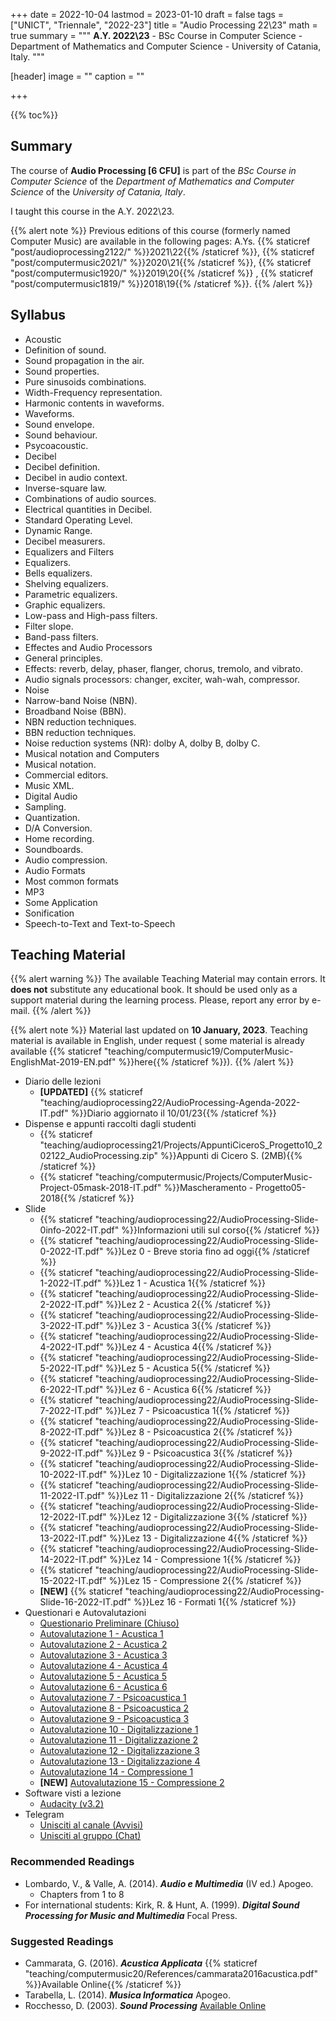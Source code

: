 +++
date = 2022-10-04
lastmod = 2023-01-10
draft = false
tags = ["UNICT", "Triennale", "2022-23"]
title = "Audio Processing 22\\23"
math = true
summary = """
**A.Y. 2022\\23** - BSc Course in Computer Science - Department of Mathematics and Computer Science - University of Catania, Italy.
"""

[header]
image = ""
caption = ""

+++

{{% toc%}}

## Summary

The course of **Audio Processing [6 CFU]** is part of the *BSc Course in Computer Science* of the *Department of Mathematics and Computer Science* of the *University of Catania, Italy*.

I taught this course in the A.Y. 2022\\23.

{{% alert note %}}
Previous editions of this course (formerly named Computer Music) are available in the following pages: A.Ys. {{% staticref "post/audioprocessing2122/" %}}2021\\22{{% /staticref %}}, {{% staticref "post/computermusic2021/" %}}2020\\21{{% /staticref %}}, {{% staticref "post/computermusic1920/" %}}2019\\20{{% /staticref %}} , {{% staticref "post/computermusic1819/" %}}2018\\19{{% /staticref %}}.
{{% /alert %}}

## Syllabus

*	Acoustic 
  * Definition of sound.
  * Sound propagation in the air.
  * Sound properties.
  * Pure sinusoids combinations.
  * Width-Frequency representation.
  * Harmonic contents in waveforms.
  * Waveforms.
  * Sound envelope.
  * Sound behaviour.
  * Psycoacoustic.
*	Decibel 
  * Decibel definition.
  * Decibel in audio context.
  * Inverse-square law.
  * Combinations of audio sources.
  * Electrical quantities in Decibel.
  * Standard Operating Level.
  * Dynamic Range.
  * Decibel measurers.
*	Equalizers and Filters
  * Equalizers.
  * Bells equalizers.
  * Shelving equalizers.
  * Parametric equalizers.
  * Graphic equalizers.
  * Low-pass and High-pass filters.
  * Filter slope.
  * Band-pass filters.
*	Effectes and Audio Processors
  * General principles.
  * Effects: reverb, delay, phaser, flanger, chorus, tremolo, and vibrato.
  * Audio signals processors: changer, exciter, wah-wah, compressor.
*	Noise 
  * Narrow-band Noise (NBN).
  * Broadband Noise (BBN).
  * NBN reduction techniques.
  * BBN reduction techniques.
  * Noise reduction systems (NR): dolby A, dolby B, dolby C.
*	Musical notation and Computers 
  * Musical notation.
  * Commercial editors.
  * Music XML.
*	Digital Audio 
  * Sampling.
  * Quantization.
  * D/A Conversion.
  * Home recording.
  * Soundboards.
  * Audio compression.
*	Audio Formats
  * Most common formats
  * MP3
*	Some Application 
  * Sonification
  * Speech-to-Text and Text-to-Speech 


## Teaching Material

{{% alert warning %}}
The available Teaching Material may contain errors. It **does not** substitute any educational book. It should be used only as a support material during the learning process. Please, report any error by e-mail.
{{% /alert %}}

{{% alert note %}}
Material last updated on **10 January, 2023**. Teaching material is available in English, under request ( some material is already available {{% staticref "teaching/computermusic19/ComputerMusic-EnglishMat-2019-EN.pdf" %}}here{{% /staticref %}}).
{{% /alert %}}

* Diario delle lezioni
  * **[UPDATED]** {{% staticref "teaching/audioprocessing22/AudioProcessing-Agenda-2022-IT.pdf" %}}Diario aggiornato il 10/01/23{{% /staticref %}}
* Dispense e appunti raccolti dagli studenti
  * {{% staticref "teaching/audioprocessing21/Projects/AppuntiCiceroS_Progetto10_202122_AudioProcessing.zip" %}}Appunti di Cicero S. (2MB){{% /staticref %}}
  * {{% staticref "teaching/computermusic/Projects/ComputerMusic-Project-05mask-2018-IT.pdf" %}}Mascheramento - Progetto05-2018{{% /staticref %}}
* Slide
  * {{% staticref "teaching/audioprocessing22/AudioProcessing-Slide-0info-2022-IT.pdf" %}}Informazioni utili sul corso{{% /staticref %}}
  * {{% staticref "teaching/audioprocessing22/AudioProcessing-Slide-0-2022-IT.pdf" %}}Lez 0 - Breve storia fino ad oggi{{% /staticref %}}
  * {{% staticref "teaching/audioprocessing22/AudioProcessing-Slide-1-2022-IT.pdf" %}}Lez 1 - Acustica 1{{% /staticref %}}
  * {{% staticref "teaching/audioprocessing22/AudioProcessing-Slide-2-2022-IT.pdf" %}}Lez 2 - Acustica 2{{% /staticref %}}
  * {{% staticref "teaching/audioprocessing22/AudioProcessing-Slide-3-2022-IT.pdf" %}}Lez 3 - Acustica 3{{% /staticref %}}
  * {{% staticref "teaching/audioprocessing22/AudioProcessing-Slide-4-2022-IT.pdf" %}}Lez 4 - Acustica 4{{% /staticref %}}
  * {{% staticref "teaching/audioprocessing22/AudioProcessing-Slide-5-2022-IT.pdf" %}}Lez 5 - Acustica 5{{% /staticref %}}
  * {{% staticref "teaching/audioprocessing22/AudioProcessing-Slide-6-2022-IT.pdf" %}}Lez 6 - Acustica 6{{% /staticref %}}
  * {{% staticref "teaching/audioprocessing22/AudioProcessing-Slide-7-2022-IT.pdf" %}}Lez 7 - Psicoacustica 1{{% /staticref %}}
  * {{% staticref "teaching/audioprocessing22/AudioProcessing-Slide-8-2022-IT.pdf" %}}Lez 8 - Psicoacustica 2{{% /staticref %}}
  * {{% staticref "teaching/audioprocessing22/AudioProcessing-Slide-9-2022-IT.pdf" %}}Lez 9 - Psicoacustica 3{{% /staticref %}}
  * {{% staticref "teaching/audioprocessing22/AudioProcessing-Slide-10-2022-IT.pdf" %}}Lez 10 - Digitalizzazione 1{{% /staticref %}}
  * {{% staticref "teaching/audioprocessing22/AudioProcessing-Slide-11-2022-IT.pdf" %}}Lez 11 - Digitalizzazione 2{{% /staticref %}}
  * {{% staticref "teaching/audioprocessing22/AudioProcessing-Slide-12-2022-IT.pdf" %}}Lez 12 - Digitalizzazione 3{{% /staticref %}}
  * {{% staticref "teaching/audioprocessing22/AudioProcessing-Slide-13-2022-IT.pdf" %}}Lez 13 - Digitalizzazione 4{{% /staticref %}}
  * {{% staticref "teaching/audioprocessing22/AudioProcessing-Slide-14-2022-IT.pdf" %}}Lez 14 - Compressione 1{{% /staticref %}}
  * {{% staticref "teaching/audioprocessing22/AudioProcessing-Slide-15-2022-IT.pdf" %}}Lez 15 - Compressione 2{{% /staticref %}}
  * **[NEW]** {{% staticref "teaching/audioprocessing22/AudioProcessing-Slide-16-2022-IT.pdf" %}}Lez 16 - Formati 1{{% /staticref %}}
* Questionari e Autovalutazioni
  * [Questionario Preliminare (Chiuso)](https://docs.google.com/forms/d/e/1FAIpQLSeuwtYj2I2YYwVVXz7iwpTfL5buZ3CCUgSphIEe7ywttD8e0g/viewform?usp=sf_link)
  * [Autovalutazione 1 - Acustica 1](https://docs.google.com/forms/d/e/1FAIpQLSfPBtPes-h6QM6fN0VIea3y64Ru5KZU3tXIJqe_tSEtcWINaQ/viewform?usp=sf_link)
  * [Autovalutazione 2 - Acustica 2](https://docs.google.com/forms/d/e/1FAIpQLSek8dE2ds7XrWmN6qMaGmSjo9OkCBwXlxnM3doDFq9eNp3AbA/viewform?usp=sf_link)
  * [Autovalutazione 3 - Acustica 3](https://docs.google.com/forms/d/e/1FAIpQLSdaJjhUGruWH9PPWtkv1XwoeYG7Oz1Py2nW6Vl1PSLLmM4sNQ/viewform?usp=sf_link)
  * [Autovalutazione 4 - Acustica 4](https://docs.google.com/forms/d/e/1FAIpQLSfLxb2P1sg3Me9wcKmwM-XUdOtXUb3LEr0RMhak9j-fIdczlg/viewform?usp=sf_link)
  * [Autovalutazione 5 - Acustica 5](https://docs.google.com/forms/d/e/1FAIpQLSdKLM5hVRVcsHyKfkLpBSMm9259SG09RpxvTz_NR7g2yoww7g/viewform?usp=sf_link)
  * [Autovalutazione 6 - Acustica 6](https://docs.google.com/forms/d/e/1FAIpQLSfkbo9RgP5gRAvb-6Fc6mGMTOgBRC-v061e4ag8SRizvbRdMw/viewform?usp=sf_link)
  * [Autovalutazione 7 - Psicoacustica 1](https://docs.google.com/forms/d/e/1FAIpQLSd7Ej2UwceIgvusIAsX_WsVe_uHVFQ1TSCigMRkQIVIfrsSAA/viewform?usp=sf_link)
  * [Autovalutazione 8 - Psicoacustica 2](https://docs.google.com/forms/d/e/1FAIpQLSeLnNHcD_czIYB1TtTdQRCB33zK0u3kTGF6aAr73HSs8vJ1iQ/viewform?usp=sf_link)
  * [Autovalutazione 9 - Psicoacustica 3](https://docs.google.com/forms/d/e/1FAIpQLSckDThtmBg1vikN2ssVoKLs9aerzH8zlHRQnLvlkHpa2xp15g/viewform?usp=sf_link)
  * [Autovalutazione 10 - Digitalizzazione 1](https://docs.google.com/forms/d/e/1FAIpQLSetxIPmYE-IiQe1q8vAItOhwqZwVN0tSGUKOYM94mwgZr4Zxw/viewform?usp=sf_link)
  * [Autovalutazione 11 - Digitalizzazione 2](https://docs.google.com/forms/d/e/1FAIpQLSdLspKVcx_Tf2elnxSIqdEcARYCJVKedKuORQUupsY-iy2QHw/viewform?usp=sf_link)
  * [Autovalutazione 12 - Digitalizzazione 3](https://docs.google.com/forms/d/e/1FAIpQLSfyZctrArHpBNQszrgaOlYkKqfRDqzaXzeuZP7VNJ2_bC63Fg/viewform?usp=sf_link)
  * [Autovalutazione 13 - Digitalizzazione 4](https://docs.google.com/forms/d/e/1FAIpQLSeQLIrldAh6DIE1TVgEhLL0ouAKF_7m7nxzTydFE0--6AMA0w/viewform?usp=sf_link)
  * [Autovalutazione 14 - Compressione 1](https://docs.google.com/forms/d/e/1FAIpQLSfr3ShxM2wr4dUYFs21E1gJnCQyYBHfq5iTjy4uJ8l8TeHmSA/viewform?usp=sf_link)
  * **[NEW]** [Autovalutazione 15 - Compressione 2](https://docs.google.com/forms/d/e/1FAIpQLSd3epVLw6EAe7JRwp0kxwEClfb1kST8je3lSnbfOPKm4tSKOg/viewform?usp=sf_link)
* Software visti a lezione
  * [Audacity (v3.2)](https://www.audacityteam.org/)
* Telegram
  * [Unisciti al canale (Avvisi)](https://t.me/+okTjrcyZN8M0NTBk)
  * [Unisciti al gruppo (Chat)](https://t.me/+knMREAftXOA5ZDg0)

### Recommended Readings

* Lombardo, V., & Valle, A. (2014). _**Audio e Multimedia**_ (IV ed.) Apogeo.
  * Chapters from 1 to 8
* For international students: Kirk, R. & Hunt, A. (1999). _**Digital Sound Processing for Music and Multimedia**_ Focal Press.

### Suggested Readings

* Cammarata, G. (2016). _**Acustica Applicata**_ {{% staticref "teaching/computermusic20/References/cammarata2016acustica.pdf" %}}Available Online{{% /staticref %}}
* Tarabella, L. (2014). _**Musica Informatica**_ Apogeo.
* Rocchesso, D. (2003). _**Sound Processing**_ [Available Online](https://ia600309.us.archive.org/13/items/IntroductionToSoundProcessing/vsp.pdf)